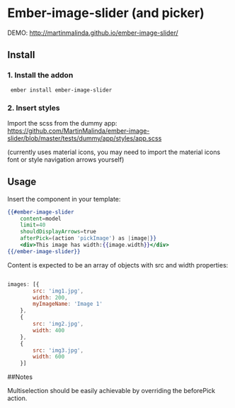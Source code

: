 # Ember-image-slider (and picker)

DEMO: http://martinmalinda.github.io/ember-image-slider/

## Install

### 1. Install the addon
``` ember install ember-image-slider```

### 2. Insert styles

Import the scss from the dummy app: https://github.com/MartinMalinda/ember-image-slider/blob/master/tests/dummy/app/styles/app.scss

(currently uses material icons, you may need to import the material icons font or style navigation arrows yourself)

## Usage

Insert the component in your template:

```hbs 
{{#ember-image-slider
	content=model
	limit=40
	shouldDisplayArrows=true
	afterPick=(action 'pickImage') as |image|}}
	<div>This image has width:{{image.width}}</div>
{{/ember-image-slider}}
```

Content is expected to be an array of objects with src and width properties:

```javascript

images: [{
		src: 'img1.jpg',
		width: 200,
		myImageName: 'Image 1'
	},
	{
		src: 'img2.jpg',
		width: 400
	},
	{
		src: 'img3.jpg',
		width: 600
	}]

```

##Notes

Multiselection should be easily achievable by overriding the beforePick action. 



